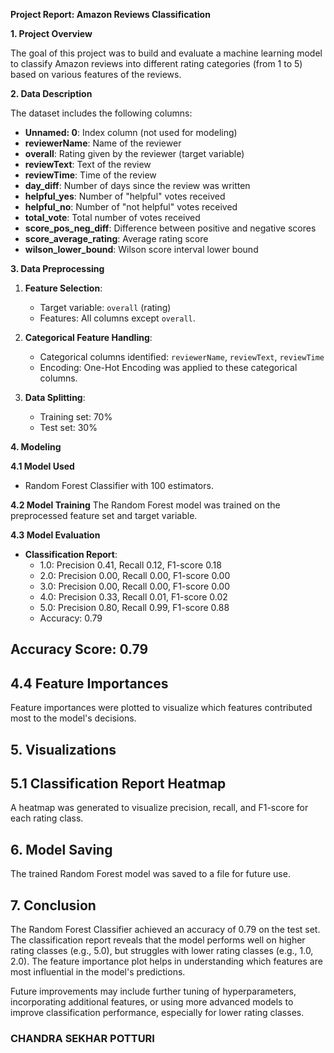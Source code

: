 **Project Report: Amazon Reviews Classification**

**1. Project Overview**

The goal of this project was to build and evaluate a machine learning model to classify Amazon reviews into different rating categories (from 1 to 5) based on various features of the reviews.

**2. Data Description**

The dataset includes the following columns:
- **Unnamed: 0**: Index column (not used for modeling)
- **reviewerName**: Name of the reviewer
- **overall**: Rating given by the reviewer (target variable)
- **reviewText**: Text of the review
- **reviewTime**: Time of the review
- **day_diff**: Number of days since the review was written
- **helpful_yes**: Number of "helpful" votes received
- **helpful_no**: Number of "not helpful" votes received
- **total_vote**: Total number of votes received
- **score_pos_neg_diff**: Difference between positive and negative scores
- **score_average_rating**: Average rating score
- **wilson_lower_bound**: Wilson score interval lower bound

**3. Data Preprocessing**

1. **Feature Selection**:
   - Target variable: `overall` (rating)
   - Features: All columns except `overall`.

2. **Categorical Feature Handling**:
   - Categorical columns identified: `reviewerName`, `reviewText`, `reviewTime`
   - Encoding: One-Hot Encoding was applied to these categorical columns.

3. **Data Splitting**:
   - Training set: 70%
   - Test set: 30%

**4. Modeling**

**4.1 Model Used**
- Random Forest Classifier with 100 estimators.

**4.2 Model Training**
The Random Forest model was trained on the preprocessed feature set and target variable.

**4.3 Model Evaluation**
- **Classification Report**:
  - 1.0: Precision 0.41, Recall 0.12, F1-score 0.18
  - 2.0: Precision 0.00, Recall 0.00, F1-score 0.00
  - 3.0: Precision 0.00, Recall 0.00, F1-score 0.00
  - 4.0: Precision 0.33, Recall 0.01, F1-score 0.02
  - 5.0: Precision 0.80, Recall 0.99, F1-score 0.88
  - Accuracy: 0.79

## Accuracy Score: 0.79

## 4.4 Feature Importances
Feature importances were plotted to visualize which features contributed most to the model's decisions.

## 5. Visualizations

## 5.1 Classification Report Heatmap
A heatmap was generated to visualize precision, recall, and F1-score for each rating class.

## 6. Model Saving
The trained Random Forest model was saved to a file for future use.

## 7. Conclusion
The Random Forest Classifier achieved an accuracy of 0.79 on the test set. The classification report reveals that the model performs well on higher rating classes (e.g., 5.0), but struggles with lower rating classes (e.g., 1.0, 2.0). The feature importance plot helps in understanding which features are most influential in the model's predictions.

Future improvements may include further tuning of hyperparameters, incorporating additional features, or using more advanced models to improve classification performance, especially for lower rating classes.

### CHANDRA SEKHAR POTTURI
